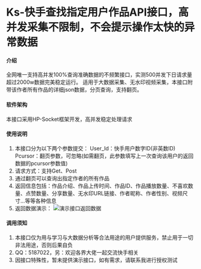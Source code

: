 # Ks-快手查找指定用户作品API接口，高并发采集不限制，不会提示操作太快的异常数据

#### 介绍
全网唯一支持高并发100%查询准确数据的不频繁接口，实测500并发下日请求量超过2000w数据完美稳定运行。
适用于大数据采集、无水印视频采集，本接口附带该作者所有作品的详细json数据，分页查询，支持翻页。

#### 软件架构
本接口采用HP-Socket框架开发，高并发稳定处理请求

#### 使用说明

1.  本接口分为以下两个参数提交：
    User_Id：快手用户数字ID(非英数ID)
    Pcursor：翻页参数，可忽略(如需翻页，此参数填写上一次查询该用户的返回数据的pcursor参数值)
2.  请求方式：支持Get、Post
3.  通过翻页可以查询出指定作者的所有作品
4.  返回信息包括：作品介绍、作品上传时间、作品ID、作品播放数量、不喜欢数量、点赞数量、分享数量、无水印URL链接、作者昵称、作者性别、视频尺寸...等等各种信息
5.  返回数据演示：
    ![演示接口返回数据](https://images.gitee.com/uploads/images/2021/0503/024544_704f19e3_2150494.png "6c46517ba81af14604362164033d558.png")


#### 调用须知

1.  本接口仅为用与学习与大数据分析等合法用途的用户提供服务，禁止用于一切非法用途，否则后果自负
2.  QQ：5187022，另：欢迎各界大佬一起交流快手相关
3.  因接口特殊性，暂未提供演示接口，如有需求，请联系我进行授权测试
